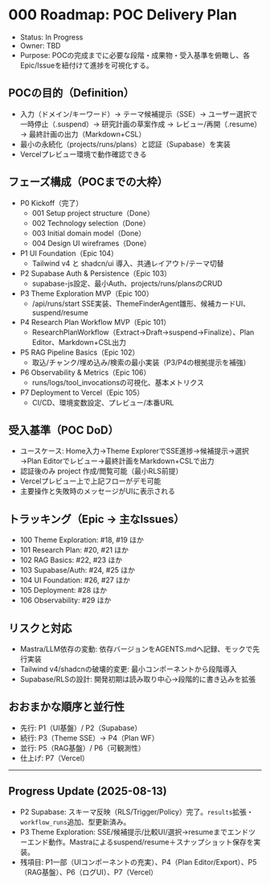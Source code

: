 # 000 Roadmap: POC Delivery Plan

- Status: In Progress
- Owner: TBD
- Purpose: POCの完成までに必要な段階・成果物・受入基準を俯瞰し、各Epic/Issueを紐付けて進捗を可視化する。

## POCの目的（Definition）
- 入力（ドメイン/キーワード）→ テーマ候補提示（SSE）→ ユーザー選択で一時停止（.suspend）→ 研究計画の草案作成 → レビュー/再開（.resume） → 最終計画の出力（Markdown+CSL）
- 最小の永続化（projects/runs/plans）と認証（Supabase）を実装
- Vercelプレビュー環境で動作確認できる

## フェーズ構成（POCまでの大枠）
- P0 Kickoff（完了）
  - 001 Setup project structure（Done）
  - 002 Technology selection（Done）
  - 003 Initial domain model（Done）
  - 004 Design UI wireframes（Done）
- P1 UI Foundation（Epic 104）
  - Tailwind v4 と shadcn/ui 導入、共通レイアウト/テーマ切替
- P2 Supabase Auth & Persistence（Epic 103）
  - supabase-js設定、最小Auth、projects/runs/plansのCRUD
- P3 Theme Exploration MVP（Epic 100）
  - /api/runs/start SSE実装、ThemeFinderAgent雛形、候補カードUI、suspend/resume
- P4 Research Plan Workflow MVP（Epic 101）
  - ResearchPlanWorkflow（Extract→Draft→suspend→Finalize）、Plan Editor、Markdown+CSL出力
- P5 RAG Pipeline Basics（Epic 102）
  - 取込/チャンク/埋め込み/検索の最小実装（P3/P4の根拠提示を補強）
- P6 Observability & Metrics（Epic 106）
  - runs/logs/tool_invocationsの可視化、基本メトリクス
- P7 Deployment to Vercel（Epic 105）
  - CI/CD、環境変数設定、プレビュー/本番URL

## 受入基準（POC DoD）
- ユースケース: Home入力→Theme ExplorerでSSE進捗→候補提示→選択→Plan Editorでレビュー→最終計画をMarkdown+CSLで出力
- 認証後のみ project 作成/閲覧可能（最小RLS前提）
- Vercelプレビュー上で上記フローがデモ可能
- 主要操作と失敗時のメッセージがUIに表示される

## トラッキング（Epic → 主なIssues）
- 100 Theme Exploration: #18, #19 ほか
- 101 Research Plan: #20, #21 ほか
- 102 RAG Basics: #22, #23 ほか
- 103 Supabase/Auth: #24, #25 ほか
- 104 UI Foundation: #26, #27 ほか
- 105 Deployment: #28 ほか
- 106 Observability: #29 ほか

## リスクと対応
- Mastra/LLM依存の変動: 依存バージョンをAGENTS.mdへ記録、モックで先行実装
- Tailwind v4/shadcnの破壊的変更: 最小コンポーネントから段階導入
- Supabase/RLSの設計: 開発初期は読み取り中心→段階的に書き込みを拡張

## おおまかな順序と並行性
- 先行: P1（UI基盤）/ P2（Supabase）
- 続行: P3（Theme SSE）→ P4（Plan WF）
- 並行: P5（RAG基盤）/ P6（可観測性）
- 仕上げ: P7（Vercel）

---
## Progress Update (2025-08-13)
- P2 Supabase: スキーマ反映（RLS/Trigger/Policy）完了。`results`拡張・`workflow_runs`追加、型更新済み。
- P3 Theme Exploration: SSE/候補提示/比較UI/選択→resumeまでエンドツーエンド動作。Mastraによるsuspend/resume＋スナップショット保存を実装。
- 残項目: P1一部（UIコンポーネントの充実）、P4（Plan Editor/Export）、P5（RAG基盤）、P6（ログUI）、P7（Vercel）
